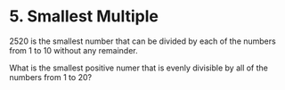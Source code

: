 # 5. Smallest Multiple

$2520$ is the smallest number that can be divided by each of the numbers from $1$ to $10$ without any remainder.

What is the smallest positive numer that is evenly divisible by all of the numbers from $1$ to $20$?

